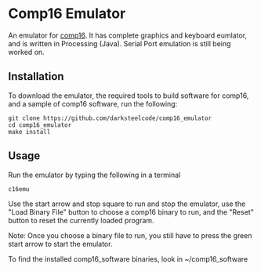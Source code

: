 # Comp16 Emulator
An emulator for [comp16](https://github.com/darksteelcode/comp16). It has complete graphics and keyboard eumlator, and is written in Processing (Java). Serial Port emulation is still being worked on.

## Installation
To download the emulator, the required tools to build software for comp16, and a sample of comp16 software, run the following:
```
git clone https://github.com/darksteelcode/comp16_emulator
cd comp16_emulator
make install
```

## Usage
Run the emulator by typing the following in a terminal
```
c16emu
```
Use the start arrow and stop square to run and stop the emulator, use the "Load Binary File" button to choose a comp16 binary to run, and the "Reset" button to reset the currently loaded program.

Note: Once you choose a binary file to run, you still have to press the green start arrow to start the emulator.

To find the installed comp16_software binaries, look in ~/comp16_software
